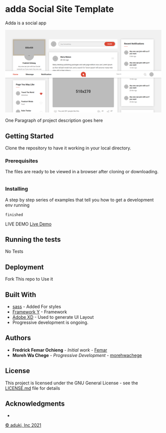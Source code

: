# adda Social Site Template
Adda  is a social app

![Libre](./adda.png)

One Paragraph of project description goes here

## Getting Started
Clone the repository to have it working in your local directory.

### Prerequisites

The files are ready to be viewed in a browser after cloning or downloading.

```

```

### Installing

A step by step series of examples that tell you how to get a development env running
```
finished
```
LIVE DEMO 
[Live Demo](http://femar.great-site.net/adda)

## Running the tests
No Tests
## Deployment

Fork This repo to Use it

## Built With

* [sass](https://sass-lang.com//) - Added For styles
* [Framework Y](http://framework-y.com/) - Framework
* [Adobe XD](https://www.adobe.com/products/xd.html) - Used to generate UI Layout
* Progressive development is ongoing.



## Authors

* **Fredrick Femar Ochieng** - *Initial work* - [Femar](https://github.com/fescii)
* **Moreh Wa Chege** - *Progressive Development* - [morehwachege](https://github.com/morehwachege)


## License

This project is licensed under the GNU General License - see the [LICENSE.md](LICENSE.md) file for details

## Acknowledgments
* 
[© aduki, Inc 2021](http://www.aduki.net)
